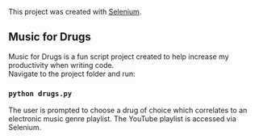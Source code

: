This project was created with [Selenium](https://github.com/SeleniumHQ/selenium).

## Music for Drugs

Music for Drugs is a fun script project created to help increase my productivity when writing code.<br />
Navigate to the project folder and run:

### `python drugs.py`

The user is prompted to choose a drug of choice which correlates to an electronic music genre playlist.
The YouTube playlist is accessed via Selenium.
